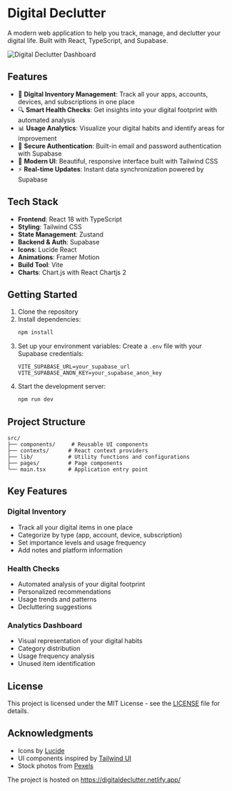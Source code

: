 # Digital Declutter

A modern web application to help you track, manage, and declutter your digital life. Built with React, TypeScript, and Supabase.

![Digital Declutter Dashboard](![image](https://github.com/user-attachments/assets/f812c436-9bc4-413e-8958-8cc1c6d5842b)
)

## Features

- 📱 **Digital Inventory Management**: Track all your apps, accounts, devices, and subscriptions in one place
- 🔍 **Smart Health Checks**: Get insights into your digital footprint with automated analysis
- 📊 **Usage Analytics**: Visualize your digital habits and identify areas for improvement
- 🔐 **Secure Authentication**: Built-in email and password authentication with Supabase
- 🎨 **Modern UI**: Beautiful, responsive interface built with Tailwind CSS
- ⚡ **Real-time Updates**: Instant data synchronization powered by Supabase

## Tech Stack

- **Frontend**: React 18 with TypeScript
- **Styling**: Tailwind CSS
- **State Management**: Zustand
- **Backend & Auth**: Supabase
- **Icons**: Lucide React
- **Animations**: Framer Motion
- **Build Tool**: Vite
- **Charts**: Chart.js with React Chartjs 2

## Getting Started

1. Clone the repository
2. Install dependencies:
   ```bash
   npm install
   ```
3. Set up your environment variables:
   Create a `.env` file with your Supabase credentials:
   ```
   VITE_SUPABASE_URL=your_supabase_url
   VITE_SUPABASE_ANON_KEY=your_supabase_anon_key
   ```
4. Start the development server:
   ```bash
   npm run dev
   ```

## Project Structure

```
src/
├── components/     # Reusable UI components
├── contexts/      # React context providers
├── lib/           # Utility functions and configurations
├── pages/         # Page components
└── main.tsx       # Application entry point
```

## Key Features

### Digital Inventory
- Track all your digital items in one place
- Categorize by type (app, account, device, subscription)
- Set importance levels and usage frequency
- Add notes and platform information

### Health Checks
- Automated analysis of your digital footprint
- Personalized recommendations
- Usage trends and patterns
- Decluttering suggestions

### Analytics Dashboard
- Visual representation of your digital habits
- Category distribution
- Usage frequency analysis
- Unused item identification

## License

This project is licensed under the MIT License - see the [LICENSE](LICENSE) file for details.

## Acknowledgments

- Icons by [Lucide](https://lucide.dev)
- UI components inspired by [Tailwind UI](https://tailwindui.com)
- Stock photos from [Pexels](https://www.pexels.com)

The project is hosted on https://digitaldeclutter.netlify.app/
